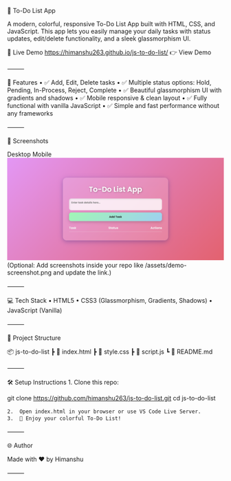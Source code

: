 
📝 To-Do List App

A modern, colorful, responsive To-Do List App built with HTML, CSS, and JavaScript. This app lets you easily manage your daily tasks with status updates, edit/delete functionality, and a sleek glassmorphism UI.

🚀 Live Demo
https://himanshu263.github.io/js-to-do-list/
👉 View Demo

⸻

📌 Features
	•	✅ Add, Edit, Delete tasks
	•	✅ Multiple status options: Hold, Pending, In-Process, Reject, Complete
	•	✅ Beautiful glassmorphism UI with gradients and shadows
	•	✅ Mobile responsive & clean layout
	•	✅ Fully functional with vanilla JavaScript
	•	✅ Simple and fast performance without any frameworks

⸻

📸 Screenshots

Desktop	Mobile
![to-do-list](scr.png)
(Optional: Add screenshots inside your repo like /assets/demo-screenshot.png and update the link.)

⸻

💻 Tech Stack
	•	HTML5
	•	CSS3 (Glassmorphism, Gradients, Shadows)
	•	JavaScript (Vanilla)

⸻

📁 Project Structure

📦 js-to-do-list
 ┣ 📄 index.html
 ┣ 📄 style.css
 ┣ 📄 script.js
 ┗ 📄 README.md


⸻

🛠️ Setup Instructions
	1.	Clone this repo:

git clone https://github.com/himanshu263/js-to-do-list.git
cd js-to-do-list


	2.	Open index.html in your browser or use VS Code Live Server.
	3.	🎉 Enjoy your colorful To-Do List!

⸻

🌐 Author

Made with ❤️ by Himanshu

⸻
